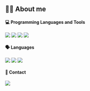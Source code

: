 ## 💁🏻 About me

#### 💻 Programming Languages and Tools
<img src="https://img.shields.io/badge/JAVA-007396?style=flat-square&logo=OpenJDK&logoColor=white"> <img src="https://img.shields.io/badge/Kotlin-7F52FF?style=flat-square&logo=Kotlin&logoColor=white"/> <img src="https://img.shields.io/badge/AndroidStudio-3DDC84?style=flat-square&logo=AndroidStudio&logoColor=white"/> <img src="https://img.shields.io/badge/GitHub-181717?style=flat-square&logo=GitHub&logoColor=white"/>

#### 🗣️ Languages
<img src="https://img.shields.io/badge/Korean ★★★★★-2088FF?style=flat-square&logoColor=white"/> <img src="https://img.shields.io/badge/Japanese ★☆☆☆☆-C71D23?style=flat-square&logoColor=white"/> <img src="https://img.shields.io/badge/English ★☆☆☆☆-161A36?style=flat-square&logoColor=white"/> 

#### 📧 Contact

<a href="https://muk-clouds.tistory.com"><img src="https://img.shields.io/badge/Tech%20Blog-181717?style=flat-square&logo=GitHub&logoColor=white&link=https://muk-clouds.tistory.com"/></a>